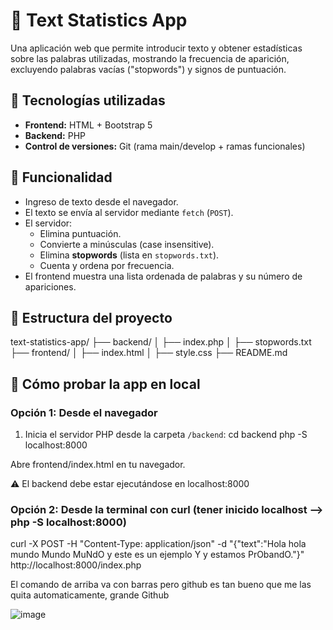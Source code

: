# 📝 Text Statistics App

Una aplicación web que permite introducir texto y obtener estadísticas sobre las palabras utilizadas, mostrando la frecuencia de aparición, excluyendo palabras vacías ("stopwords") y signos de puntuación.

## 🚀 Tecnologías utilizadas

- **Frontend:** HTML + Bootstrap 5
- **Backend:** PHP
- **Control de versiones:** Git (rama main/develop + ramas funcionales)

## 🎯 Funcionalidad

- Ingreso de texto desde el navegador.
- El texto se envía al servidor mediante `fetch` (`POST`).
- El servidor:
  - Elimina puntuación.
  - Convierte a minúsculas (case insensitive).
  - Elimina **stopwords** (lista en `stopwords.txt`).
  - Cuenta y ordena por frecuencia.
- El frontend muestra una lista ordenada de palabras y su número de apariciones.

## 📁 Estructura del proyecto
text-statistics-app/
├── backend/
│ ├── index.php
│ ├── stopwords.txt
├── frontend/
│ ├── index.html
│ ├── style.css
├── README.md

## 🧪 Cómo probar la app en local

### Opción 1: Desde el navegador

1. Inicia el servidor PHP desde la carpeta `/backend`:
   cd backend
   php -S localhost:8000

Abre frontend/index.html en tu navegador.

⚠️ El backend debe estar ejecutándose en localhost:8000

### Opción 2: Desde la terminal con curl (tener inicido localhost --> php -S localhost:8000)

curl -X POST -H "Content-Type: application/json" -d "{\"text\":\"Hola hola mundo Mundo MuNdO y este es un ejemplo Y y estamos PrObandO.\"}" http://localhost:8000/index.php

El comando de arriba va con barras pero github es tan bueno que me las quita automaticamente, grande Github

![image](https://github.com/user-attachments/assets/3a8af0ee-e904-48de-971f-5bd3ddc15654)

